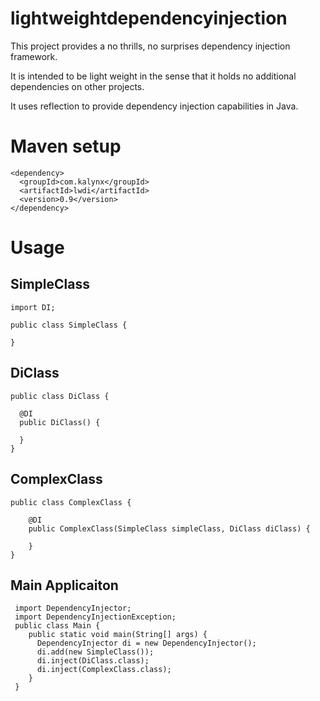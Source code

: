 # lightweightdependencyinjection

This project provides a no thrills, no surprises dependency injection framework.

It is intended to be light weight in the sense that it holds no additional dependencies on other projects.

It uses reflection to provide dependency injection capabilities in Java.

# Maven setup
```
<dependency>
  <groupId>com.kalynx</groupId>
  <artifactId>lwdi</artifactId>
  <version>0.9</version>
</dependency>
```

# Usage

## SimpleClass
```
import DI;

public class SimpleClass {

}
```

## DiClass
```
public class DiClass {
  
  @DI
  public DiClass() {
  
  }
}
```

## ComplexClass
```
public class ComplexClass {

    @DI
    public ComplexClass(SimpleClass simpleClass, DiClass diClass) {
        
    }
}
```

## Main Applicaiton
```
 import DependencyInjector;
 import DependencyInjectionException;
 public class Main {
    public static void main(String[] args) {
      DependencyInjector di = new DependencyInjector();
      di.add(new SimpleClass());
      di.inject(DiClass.class);
      di.inject(ComplexClass.class);
    }
 }
 ```
